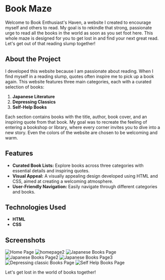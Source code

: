 # Book Maze

Welcome to Book Enthusiast's Haven, a website I created to encourage myself and others to read. My goal is to rekindle that strong, passionate urge to read all the books in the world as soon as you set foot here. This whole maze is designed for you to get lost in and find your next great read. Let's get out of that reading slump together!

## About the Project

I developed this website because I am passionate about reading. When I find myself in a reading slump, quotes often inspire me to pick up a book again. This website features three main categories, each with a curated selection of books:

1. **Japanese Literature**
2. **Depressing Classics**
3. **Self-Help Books**

Each section contains books with the title, author, book cover, and an inspiring quote from that book. My goal was to recreate the feeling of entering a bookshop or library, where every corner invites you to dive into a new story. Even the colors of the website are chosen to be welcoming and warm.

## Features

- **Curated Book Lists:** Explore books across three categories with essential details and inspiring quotes.
- **Visual Appeal:** A visually appealing design developed using HTML and CSS, aimed at creating a welcoming atmosphere.
- **User-Friendly Navigation:** Easily navigate through different categories and books.

## Technologies Used

- **HTML**
- **CSS**

## Screenshots

![Home Page](https://i.postimg.cc/Wp6KFS5d/447637905-341071225457230-7081254501533526992-n.png)
![homepage2](https://i.postimg.cc/rsJYBFD1/447604127-813502874044218-9008544102641236833-n.png)
![Japanese Books Page](https://i.postimg.cc/T1G4NW32/447577218-981522653346736-2421799962511770274-n.png)
![Japanese Books Page2](https://i.postimg.cc/508rmm1k/442469017-947831750471844-1274768362058328667-n.png)
![Japanese Books Page3](https://i.postimg.cc/g0XQxW7p/442476723-761095942860082-5801729801958872484-n.png)
![Depressing classic Books Page](https://i.postimg.cc/YS5VgPcW/441991920-428189123513106-4901813307745999487-n.png)
![Self Help Books Page](https://i.postimg.cc/52kD90np/447522657-470473658693563-2282123497450368564-n.png)

Let's get lost in the world of books together!

